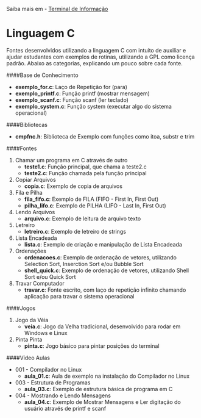 Saiba mais em - [Terminal de Informação](http://terminaldeinformacao.com)

# Linguagem C
Fontes desenvolvidos utilizando a linguagem C com intuito de auxiliar e ajudar estudantes com exemplos de rotinas, utilizando a GPL como licença padrão.
Abaixo as categorias, explicando um pouco sobre cada fonte.

####Base de Conhecimento
   * **exemplo_for.c**: Laço de Repetição for (para)
   * **exemplo_printf.c**: Função printf (mostrar mensagem)
   * **exemplo_scanf.c**: Função scanf (ler teclado)
   * **exemplo_system.c**: Função system (executar algo do sistema operacional)

####Bibliotecas
   * **cmpfnc.h**: Biblioteca de Exemplo com funções como itoa, substr e trim

####Fontes
1. Chamar um programa em C através de outro
   * **teste1.c**: Função principal, que chama a teste2.c
   * **teste2.c**: Função chamada pela função principal
2. Copiar Arquivos
   * **copia.c**: Exemplo de copia de arquivos
3. Fila e Pilha
   * **fila_fifo.c**: Exemplo de FILA (FIFO - First In, First Out)
   * **pilha_lifo.c**: Exemplo de PILHA (LIFO - Last In, First Out)
4. Lendo Arquivos
   * **arquivo.c**: Exemplo de leitura de arquivo texto
5. Letreiro
   * **letreiro.c**: Exemplo de letreiro de strings
6. Lista Encadeada
   * **lista.c**: Exemplo de criação e manipulação de Lista Encadeada
7. Ordenações
   * **ordenacoes.c**: Exemplo de ordenação de vetores, utilizando Selection Sort, Inserction Sort e/ou Bubble Sort
   * **shell_quick.c**: Exemplo de ordenação de vetores, utilizando Shell Sort e/ou Quick Sort
8. Travar Computador
   * **travar.c**: Fonte escrito, com laço de repetição infinito chamando aplicação para travar o sistema operacional
   
   
####Jogos
1. Jogo da Véia
   * **veia.c**: Jogo da Velha tradicional, desenvolvido para rodar em Windows e Linux
2. Pinta Pinta
   * **pinta.c**: Jogo básico para pintar posições do terminal
   
####Vídeo Aulas
   * 001 - Compilador no Linux
      * **aula_01.c**: Aula de exemplo na instalação do Compilador no Linux
   * 003 - Estrutura de Programas
	  * **aula_03.c**: Exemplo de estrutura básica de programa em C
   * 004 - Mostrando e Lendo Mensagens
      * **aula_04.c**: Exemplo de Mostrar Mensagens e Ler digitação do usuário através de printf e scanf